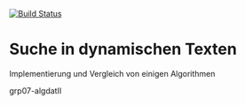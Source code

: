 [![Build Status](https://travis-ci.org/algdat/grp07-algdatII.svg?branch=master)](https://travis-ci.org/algdat/grp07-algdatII)

# Suche in dynamischen Texten

Implementierung und Vergleich von einigen Algorithmen

grp07-algdatII

